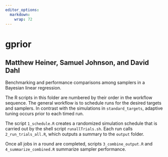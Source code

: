 ```yaml
---
editor_options: 
  markdown: 
    wrap: 72
---
```


# gprior

## Matthew Heiner, Samuel Johnson, and David Dahl

Benchmarking and performance comparisons among samplers in a Bayesian
linear regression.

The R scripts in this folder are numbered by their order in the workflow
sequence. The general workflow is to schedule runs for the desired
targets and samplers. In contrast with the simulations in
`standard_targets`, adaptive tuning occurs prior to each timed run.

The script `1_schedule.R` creates a randomized simulation schedule that
is carried out by the shell script `runallTrials.sh`. Each run calls
`2_run_trials_all.R`, which outputs a summary to the `output`
folder.

Once all jobs in a round are completed, scripts `3_combine_output.R` and
`4_summarize_combined.R` summarize sampler performance.
